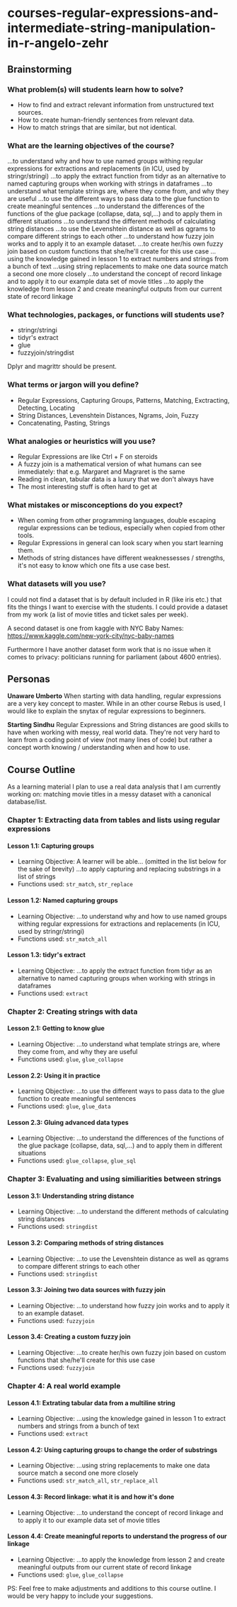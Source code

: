 # courses-regular-expressions-and-intermediate-string-manipulation-in-r-angelo-zehr

## Brainstorming

### What problem(s) will students learn how to solve?

- How to find and extract relevant information from unstructured text sources.
- How to create human-friendly sentences from relevant data.
- How to match strings that are similar, but not identical.

### What are the learning objectives of the course?

…to understand why and how to use named groups withing regular expressions for extractions and replacements (in ICU, used by stringr/stringi)
…to apply the extract function from tidyr as an alternative to named capturing groups when working with strings in dataframes
…to understand what template strings are, where they come from, and why they are useful
…to use the different ways to pass data to the glue function to create meaningful sentences
…to understand the differences of the functions of the glue package (collapse, data, sql,…) and to apply them in different situations
…to understand the different methods of calculating string distances
…to use the Levenshtein distance as well as qgrams to compare different strings to each other
…to understand how fuzzy join works and to apply it to an example dataset.
…to create her/his own fuzzy join based on custom functions that she/he'll create for this use case
…using the knowledge gained in lesson 1 to extract numbers and strings from a bunch of text
…using string replacements to make one data source match a second one more closely
…to understand the concept of record linkage and to apply it to our example data set of movie titles
…to apply the knowledge from lesson 2 and create meaningful outputs from our current state of record linkage

### What technologies, packages, or functions will students use?

* stringr/stringi
* tidyr's extract
* glue
* fuzzyjoin/stringdist

Dplyr and magrittr should be present.

### What terms or jargon will you define?

- Regular Expressions, Capturing Groups, Patterns, Matching, Exctracting, Detecting, Locating
- String Distances, Levenshtein Distances, Ngrams, Join, Fuzzy
- Concatenating, Pasting, Strings

### What analogies or heuristics will you use?

- Regular Expressions are like Ctrl + F on steroids
- A fuzzy join is a mathematical version of what humans can see immediately: that e.g. Ma*rg*aret and Ma*gr*aret is the same
- Reading in clean, tabular data is a luxury that we don't always have
- The most interesting stuff is often hard to get at


### What mistakes or misconceptions do you expect?

- When coming from other programming languages, double escaping regular expressions can be tedious, especially when copied from other tools.
- Regular Expressions in general can look scary when you start learning them.
- Methods of string distances have different weaknessesses / strengths, it's not easy to know which one fits a use case best.

### What datasets will you use?

I could not find a dataset that is by default included in R (like iris etc.) that fits the things I want to exercise with the students. I could provide a dataset from my work (a list of movie titles and ticket sales per week).

A second dataset is one from kaggle with NYC Baby Names:
<https://www.kaggle.com/new-york-city/nyc-baby-names>

Furthermore I have another dataset form work that is no issue when it comes to privacy: politicians running for parliament (about 4600 entries).


## Personas

**Unaware Umberto**
When starting with data handling, regular expressions are a very key concept to master. While in an other course Rebus is used, I would like to explain the snytax of regular expressions to beginners.

**Starting Sindhu**
Regular Expressions and String distances are good skills to have when working with messy, real world data. They're not very hard to learn from a coding point of view (not many lines of code) but rather a concept worth knowing / understanding when and how to use.


## Course Outline

As a learning material I plan to use a real data analysis that I am currently working on: matching movie titles in a messy dataset with a canonical database/list.

### Chapter 1: Extracting data from tables and lists using regular expressions

#### Lesson 1.1: Capturing groups
* Learning Objective: A learner will be able… (omitted in the list below for the sake of brevity) …to apply capturing and replacing substrings in a list of strings
* Functions used: `str_match`, `str_replace`

#### Lesson 1.2: Named capturing groups
* Learning Objective: …to understand why and how to use named groups withing regular expressions for extractions and replacements (in ICU, used by stringr/stringi)
* Functions used: `str_match_all`

#### Lesson 1.3: tidyr's extract
* Learning Objective: …to apply the extract function from tidyr as an alternative to named capturing groups when working with strings in dataframes
* Functions used: `extract`

### Chapter 2: Creating strings with data

#### Lesson 2.1: Getting to know glue
* Learning Objective: …to understand what template strings are, where they come from, and why they are useful
* Functions used: `glue`, `glue_collapse`

#### Lesson 2.2: Using it in practice
* Learning Objective: …to use the different ways to pass data to the glue function to create meaningful sentences
* Functions used: `glue`, `glue_data`

#### Lesson 2.3: Gluing advanced data types
* Learning Objective: …to understand the differences of the functions of the glue package (collapse, data, sql,…) and to apply them in different situations
* Functions used: `glue_collapse`, `glue_sql`

### Chapter 3: Evaluating and using similiarities between strings

#### Lesson 3.1: Understanding string distance
* Learning Objective: …to understand the different methods of calculating string distances
* Functions used: `stringdist`

#### Lesson 3.2: Comparing methods of string distances
* Learning Objective: …to use the Levenshtein distance as well as qgrams to compare different strings to each other
* Functions used: `stringdist`

#### Lesson 3.3: Joining two data sources with fuzzy join
* Learning Objective: …to understand how fuzzy join works and to apply it to an example dataset.
* Functions used: `fuzzyjoin`

#### Lesson 3.4: Creating a custom fuzzy join
* Learning Objective: …to create her/his own fuzzy join based on custom functions that she/he'll create for this use case
* Functions used: `fuzzyjoin`

### Chapter 4: A real world example

#### Lesson 4.1: Extrating tabular data from a multiline string
* Learning Objective: …using the knowledge gained in lesson 1 to extract numbers and strings from a bunch of text
* Functions used: `extract`

#### Lesson 4.2: Using capturing groups to change the order of substrings
* Learning Objective: …using string replacements to make one data source match a second one more closely
* Functions used: `str_match_all`, `str_replace_all`

#### Lesson 4.3: Record linkage: what it is and how it's done
* Learning Objective: …to understand the concept of record linkage and to apply it to our example data set of movie titles

#### Lesson 4.4: Create meaningful reports to understand the progress of our linkage
* Learning Objective: …to apply the knowledge from lesson 2 and create meaningful outputs from our current state of record linkage
* Functions used: `glue`, `glue_collapse`

PS: Feel free to make adjustments and additions to this course outline. I would be very happy to include your suggestions.
